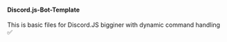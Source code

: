 #### Discord.js-Bot-Template
This is basic files for Discord.JS bigginer with dynamic command handling ✅
